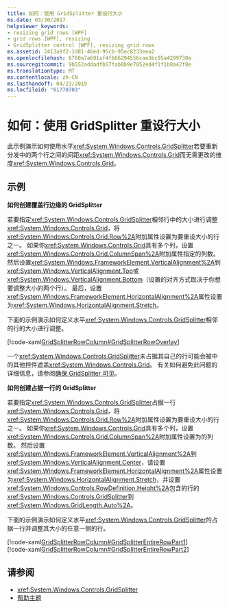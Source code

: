 ```yaml
---
title: 如何：使用 GridSplitter 重设行大小
ms.date: 03/30/2017
helpviewer_keywords:
- resizing grid rows [WPF]
- grid rows [WPF], resizing
- GridSplitter control [WPF], resizing grid rows
ms.assetid: 2413a9f2-1d81-46ed-95cb-95ec8233eea2
ms.openlocfilehash: 6760a7a691af4f666294556cae3bc95a4299730a
ms.sourcegitcommit: 9b552addadfb57fab0b9e7852ed4f1f1b8a42f8e
ms.translationtype: MT
ms.contentlocale: zh-CN
ms.lasthandoff: 04/23/2019
ms.locfileid: "61770703"
---
```

# <a name="how-to-resize-rows-with-a-gridsplitter"></a>如何：使用 GridSplitter 重设行大小
此示例演示如何使用水平<xref:System.Windows.Controls.GridSplitter>若要重新分发中的两个行之间的间距<xref:System.Windows.Controls.Grid>而无需更改的维度<xref:System.Windows.Controls.Grid>。  
  
## <a name="example"></a>示例  
 **如何创建覆盖行边缘的 GridSplitter**  
  
 若要指定<xref:System.Windows.Controls.GridSplitter>相邻行中的大小进行调整<xref:System.Windows.Controls.Grid>，将<xref:System.Windows.Controls.Grid.Row%2A>附加属性设置为要重设大小的行之一。 如果你<xref:System.Windows.Controls.Grid>具有多个列，设置<xref:System.Windows.Controls.Grid.ColumnSpan%2A>附加属性指定的列数。 然后设置<xref:System.Windows.FrameworkElement.VerticalAlignment%2A>到<xref:System.Windows.VerticalAlignment.Top>或<xref:System.Windows.VerticalAlignment.Bottom>（设置的对齐方式取决于你想要调整大小的两个行）。 最后，设置<xref:System.Windows.FrameworkElement.HorizontalAlignment%2A>属性设置为<xref:System.Windows.HorizontalAlignment.Stretch>。  
  
 下面的示例演示如何定义水平<xref:System.Windows.Controls.GridSplitter>相邻的行的大小进行调整。  
  
 [!code-xaml[GridSplitterRowColumn#GridSplitterRowOverlay](~/samples/snippets/csharp/VS_Snippets_Wpf/GridSplitterRowColumn/CS/Window1.xaml#gridsplitterrowoverlay)]  
  
 一个<xref:System.Windows.Controls.GridSplitter>未占据其自己的行可能会被中的其他控件遮盖<xref:System.Windows.Controls.Grid>。 有关如何避免此问题的详细信息，请参阅[确保 GridSplitter 可见](how-to-make-sure-that-a-gridsplitter-is-visible.md)。  
  
 **如何创建占据一行的 GridSplitter**  
  
 若要指定<xref:System.Windows.Controls.GridSplitter>占据一行<xref:System.Windows.Controls.Grid>，将<xref:System.Windows.Controls.Grid.Row%2A>附加属性设置为要重设大小的行之一。 如果你<xref:System.Windows.Controls.Grid>具有多个列，设置<xref:System.Windows.Controls.Grid.ColumnSpan%2A>附加属性设置为的列数。 然后设置<xref:System.Windows.FrameworkElement.VerticalAlignment%2A>到<xref:System.Windows.VerticalAlignment.Center>，请设置<xref:System.Windows.FrameworkElement.HorizontalAlignment%2A>属性设置为<xref:System.Windows.HorizontalAlignment.Stretch>，并设置<xref:System.Windows.Controls.RowDefinition.Height%2A>包含的行的<xref:System.Windows.Controls.GridSplitter>到<xref:System.Windows.GridLength.Auto%2A>。  
  
 下面的示例演示如何定义水平<xref:System.Windows.Controls.GridSplitter>的占据一行并调整其大小的任意一侧的行。  
  
 [!code-xaml[GridSplitterRowColumn#GridSplitterEntireRowPart1](~/samples/snippets/csharp/VS_Snippets_Wpf/GridSplitterRowColumn/CS/Window1.xaml#gridsplitterentirerowpart1)]  
[!code-xaml[GridSplitterRowColumn#GridSplitterEntireRowPart2](~/samples/snippets/csharp/VS_Snippets_Wpf/GridSplitterRowColumn/CS/Window1.xaml#gridsplitterentirerowpart2)]  
  
## <a name="see-also"></a>请参阅

- <xref:System.Windows.Controls.GridSplitter>
- [帮助主题](gridsplitter-how-to-topics.md)
